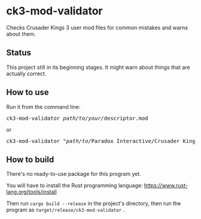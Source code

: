# ck3-mod-validator
Checks Crusader Kings 3 user mod files for common mistakes and warns about them.

## Status
This project still in its beginning stages. It might warn about things that are actually correct.

## How to use
Run it from the command line:
<pre>
ck3-mod-validator <i>path/to/your/</i>descriptor.mod
</pre>
or
<pre>
ck3-mod-validator "<i>path/to/</i>Paradox Interactive/Crusader Kings III/mod/YourMod.mod"
</pre>

## How to build
There's no ready-to-use package for this program yet.

You will have to install the Rust programming language:
https://www.rust-lang.org/tools/install

Then run `cargo build --release` in the project's directory, then run the program as `target/release/ck3-mod-validator` .
